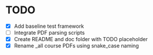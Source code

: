 # TODO
- [x] Add baseline test framework
- [ ] Integrate PDF parsing scripts
- [x] Create README and doc folder with TODO placeholder
- [x] Rename _all course PDFs using snake_case naming
